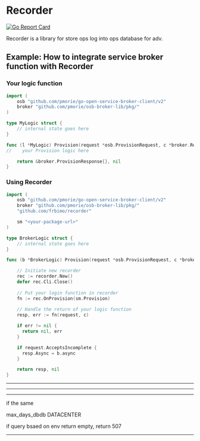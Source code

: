 # Recorder

[![Go Report Card](https://goreportcard.com/badge/github.com/frbimo/recorder)](https://goreportcard.com/report/github.com/frbimo/recorder)

Recorder is a library for store ops log into ops database for adv. 

## Example: How to integrate service broker function with Recorder

### Your logic function
```go
import (
    osb "github.com/pmorie/go-open-service-broker-client/v2"
    broker "github.com/pmorie/osb-broker-lib/pkg/"
)

type MyLogic struct {
    // internal state goes here
}

func (l *MyLogic) Provision(request *osb.ProvisionRequest, c *broker.RequestContext) (*broker.ProvisionResponse, error)  {
//    your Provision logic here

    return &broker.ProvisionResponse{}, nil
}
```

### Using Recorder
```go
import (
    osb "github.com/pmorie/go-open-service-broker-client/v2"
    broker "github.com/pmorie/osb-broker-lib/pkg/"
    "github.com/frbimo/recorder"

    sm "<your-package-url>"
)

type BrokerLogic struct {
    // internal state goes here
}

func (b *BrokerLogic) Provision(request *osb.ProvisionRequest, c *broker.RequestContext) (*broker.ProvisionResponse, error)  {

  	// Initiate new recorder
    rec := recorder.New()
    defer rec.Cli.Close()
    
    // Put your login function in recorder 
    fn := rec.OnProvision(sm.Provision)
    
    // Handle the return of your logic function
    resp, err := fn(request, c)

    if err != nil {
      return nil, err
    }

    if request.AcceptsIncomplete {
      resp.Async = b.async
    }

    return resp, nil
}
```
<!-- 
Check location first to find URI
If not found return 507
 -->
<!-- set limit ENV for limit instance default is 40. 41 return 507-->
--------------------
<!-- Check DB 1 by 1, not random -->
<!-- DBs:=[]string{"a","b","c"} -->
<!-- recorder will check a to c until found a vacant db, if not return 507-->
---------------------
<!-- 30 days can be set from ENV -->
<!-- each days query @4 o'clock -->
--------------------
<!-- if instance+id is the samee and space_id is not the same return 409 -->
<!-- if instance id and space is the same return 201 -->
if the same

max_days_dbdb
DATACENTER
<!-- empty ENV has uri, so we can query based on ENV -->
if query bsaed on env return empty, return 507

--------------------